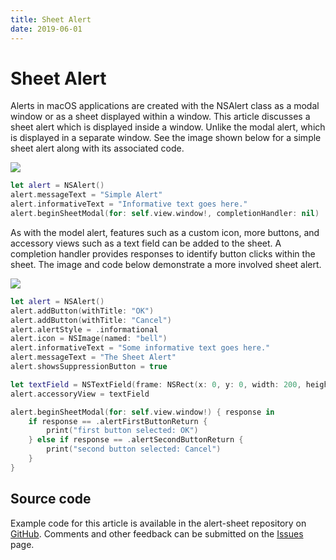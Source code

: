 ```yaml
---
title: Sheet Alert
date: 2019-06-01
---
```


# Sheet Alert

Alerts in macOS applications are created with the NSAlert class as a modal window or as a sheet displayed within a window. This article discusses a sheet alert which is displayed inside a window. Unlike the modal alert, which is displayed in a separate window. See the image shown below for a simple sheet alert along with its associated code.

<img src="assets/alert-sheet-1.png" class="img-small">

```swift
let alert = NSAlert()
alert.messageText = "Simple Alert"
alert.informativeText = "Informative text goes here."
alert.beginSheetModal(for: self.view.window!, completionHandler: nil)
```

As with the model alert, features such as a custom icon, more buttons, and accessory views such as a text field can be added to the sheet. A completion handler provides responses to identify button clicks within the sheet. The image and code below demonstrate a more involved sheet alert.

<img src="assets/alert-sheet-2.png" class="img-small">

```swift
let alert = NSAlert()
alert.addButton(withTitle: "OK")
alert.addButton(withTitle: "Cancel")
alert.alertStyle = .informational
alert.icon = NSImage(named: "bell")
alert.informativeText = "Some informative text goes here."
alert.messageText = "The Sheet Alert"
alert.showsSuppressionButton = true

let textField = NSTextField(frame: NSRect(x: 0, y: 0, width: 200, height: 25))
alert.accessoryView = textField

alert.beginSheetModal(for: self.view.window!) { response in
    if response == .alertFirstButtonReturn {
        print("first button selected: OK")
    } else if response == .alertSecondButtonReturn {
        print("second button selected: Cancel")
    }
}
```

## Source code

Example code for this article is available in the alert-sheet repository on [GitHub][]. Comments and other feedback can be submitted on the [Issues][] page.

[GitHub]: https://github.com/wigging/swift-macos
[Issues]: https://github.com/wigging/swift-macos/issues

